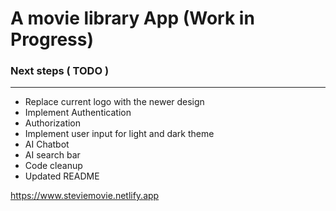 # A movie library App (Work in Progress)

### Next steps ( TODO )
--------------------
- Replace current logo with the newer design
- Implement Authentication
- Authorization
- Implement user input for light and dark theme
- AI Chatbot
- AI search bar
- Code cleanup
- Updated README

https://www.steviemovie.netlify.app


  



